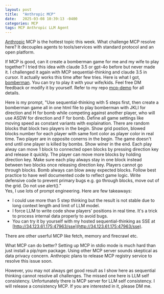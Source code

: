 ```yaml
---
layout: post
title:  "Anthropic MCP"
date:   2025-03-08 10:39:13 -0400
categories: MCP
tags: MCP Anthropic LLM Agent
---
```



[Anthropic](https://www.linkedin.com/company/anthropicresearch/)  MCP is the hottest topic this week. What challenge MCP resolve here? It decouples agents to tools/services with standard protocol and an open platform.  
  
If MCP is good, can it create a bomberman game for me and my wife to play together? I tried this idea with claude 3.5 or gpt-4o before but never made it. I challenged it again with MCP sequential-thinking and claude 3.5 in cursor. It actually works this time after few tries. Here is what I got,  [bomberman](https://bobbercheng.github.io/mcp-demo/bomberman.html). You can try to play it with your wife/kids. Feel free DM feedback or modify it by yourself. Refer to my repo  [mcp-demo](https://github.com/bobbercheng/mcp-demo)  for all details.  
  
Here is my prompt, "Use sequential-thinking with 5 steps first, then create a bomberman game all in one html file to play bomberman with JKLI for direction and H for bomb while competing against another player, who will use ASDW for direction and F for bomb. Define all game settings like moving speed as constant variants with explaination. There are random blocks that block two players in the begin. Show grid postion, blowed blocks number for each player with same font color as player color in real time. Two player are in opposite conerns in the begin. The game doesn't end until one player is killed by bombs. Show winer in the end. Each play alway can move 1 block to connected open blocks by pressing direction key and release it quickly. The player can move more blocks by holding direction key. Make sure each play always stay in one block instead between two blocks once releasing direction key. Players cannot go through blocks. Bomb always can blow away expected blocks. Follow best practice to have well documented code to reflect game logic. Write defensive code to prevent primary bugs e.g. go through blocks, move out of the grid. Do not use alert()."  
Yes, I use lots of prompt engineering. Here are few takeaways:  
- I could use more than 5 step thinking but the result is not stable due to long context length and limit of LLM model.  
- I force LLM to write code show players' positions in real time. It's a trick to process internal data properly to avoid bugs.  
- You can try it by yourself with my hosted sequential-thinking as SSE at  [http://34.123.61.175:47963/sse](http://34.123.61.175:47963/sse).
  
There are other userful MCP like fetch, memory and firecrawl etc.  
  
What MCP can do better? Setting up MCP in stdio mode is much hard than just install a pip/npm package. Using other MCP server sounds skeptical as data privacy concern. Anthropic plans to release MCP registry service to resolve this issue soon.  
  
However, you may not always get good result as I show here as sequential thinking cannot resolve all challenges. The missed one here is LLM self consistency. Unfortunately there is MCP server for LLM self consistency. I will release a consistency MCP. If you are interested in it, please DM me.



[my Resume]: https://bobbercheng.github.io/blog/resume/2024/04/07/Bobber-Resume.html
[my Github]: https://github.com/bobbercheng
[my Linkedin]: https://www.linkedin.com/in/bobbercheng/
[my Kaggle]:   https://www.kaggle.com/bobber
[my Huggingface]: https://huggingface.co/bobber
[My twitter]: https://twitter.com/bobbercheng
